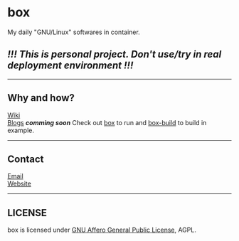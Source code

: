 # box

My daily "GNU/Linux" softwares in container.
## *!!! This is personal project. Don't use/try in real deployment environment !!!*

---

## Why and how?

[Wiki](https://codeberg.org/peterzam/box/wiki)  
[Blogs]() ***comming soon***
Check out [box](https://codeberg.org/peterzam/box/src/branch/main/box) to run and [box-build](https://codeberg.org/peterzam/box/src/branch/main/box-build) to build in example.

---

## Contact
[Email](mail@peterzam.dev)  
[Website](peterzam.dev)

---
## LICENSE

box is licensed under [GNU Affero General Public License](https://www.gnu.org/licenses/agpl-3.0.en.html), AGPL.
